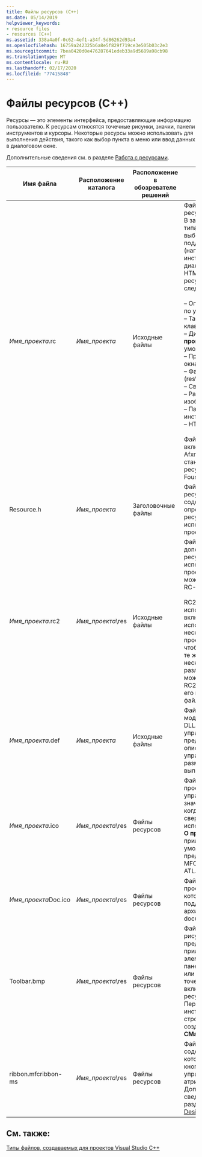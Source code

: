 ```yaml
---
title: Файлы ресурсов (C++)
ms.date: 05/14/2019
helpviewer_keywords:
- resource files
- resources [C++]
ms.assetid: 338a4a0f-0c62-4ef1-a34f-5d86262d93a4
ms.openlocfilehash: 16759a242325b6a8e5f829f719ce3e505b03c2e3
ms.sourcegitcommit: 7bea0420d0e476287641edeb33a9d5689a98cb98
ms.translationtype: MT
ms.contentlocale: ru-RU
ms.lasthandoff: 02/17/2020
ms.locfileid: "77415848"
---
```

# <a name="resource-files-c"></a>Файлы ресурсов (C++)

Ресурсы — это элементы интерфейса, предоставляющие информацию пользователю. К ресурсам относятся точечные рисунки, значки, панели инструментов и курсоры. Некоторые ресурсы можно использовать для выполнения действия, такого как выбор пункта в меню или ввод данных в диалоговом окне.

Дополнительные сведения см. в разделе [Работа с ресурсами](../../windows/working-with-resource-files.md).

|Имя файла|Расположение каталога|Расположение в обозревателе решений|Описание|
|---------------|------------------------|--------------------------------|-----------------|
|*Имя_проекта*.rc|*Имя_проекта*|Исходные файлы|Файл скрипта ресурса для проекта. В зависимости от типа проекта и выбранной для него поддержки (например, панели инструментов, диалоговые окна или HTML), файл скрипта ресурса содержит следующее:<br /><br />– Определение меню по умолчанию.<br />– Таблицы сочетаний клавиш и строк.<br />– Диалоговое окно**О программе** по умолчанию.<br />– Прочие диалоговые окна.<br />– Файл значка (res\\*Имя_проекта*.ico).<br />– Сведения о версии.<br />– Растровые изображения.<br />– Панель инструментов.<br />– HTML-файлы.<br /><br /> Файл ресурсов включает файл Afxres.rc для стандартных ресурсов Microsoft Foundation Class.|
|Resource.h|*Имя_проекта*|Заголовочные файлы|Файл заголовка ресурсов, который содержит определения для ресурсов, используемых в проекте.|
|*Имя_проекта*.rc2|*Имя_проекта*\res|Исходные файлы|Файл скрипта с дополнительными ресурсами, используемыми в проекте. RC2-файл можно включить в RC-файл проекта.<br /><br /> RC2-файл удобно использовать для включения ресурсов, используемых в нескольких разных проектах. Вместо того чтобы создать одни и те же ресурсы несколько раз для различных проектов, можно поместить их в RC2-файл и включить его в главный RC-файл.|
|*Имя_проекта*.def|*Имя_проекта*|Исходные файлы|Файл определения модуля для проекта DLL. Для элемента управления он предоставляет имя и описание элемента управления, а также размер кучи времени выполнения.|
|*Имя_проекта*.ico|*Имя_проекта*\res|Файлы ресурсов|Файл значка для проекта или элемента управления. Этот значок отображается, когда приложение свернуто. Он также используется в поле **О программе** приложения. По умолчанию MFC предоставляет значок MFC, а ATL — значок ATL.|
|*Имя_проекта*Doc.ico|*Имя_проекта*\res|Файлы ресурсов|Файл значка для проекта MFC, который включает поддержку архитектуры document/view.|
|Toolbar.bmp|*Имя_проекта*\res|Файлы ресурсов|Файл точечного рисунка, представляющий приложение или элемент управления в панели инструментов или на палитре. Этот точечный рисунок включается в файл ресурсов проекта. Первичная панель инструментов и строка состояния создаются в классе **CMainFrame**.|
|ribbon.mfcribbon-ms|*Имя_проекта*\res|Файлы ресурсов|Файл ресурсов, содержащий код XML, который определяет кнопки, элементы управления и атрибуты на ленте. Дополнительные сведения см. в разделе [Ribbon Designer (MFC)](../../mfc/ribbon-designer-mfc.md).|

## <a name="see-also"></a>См. также:

[Типы файлов, создаваемых для проектов Visual Studio C++](file-types-created-for-visual-cpp-projects.md)
